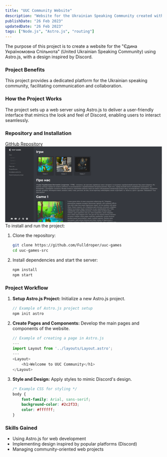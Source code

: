 ```yaml
---
title: "UUC Community Website"
description: "Website for the Ukrainian Speaking Community created with Astro.js, inspired by Discord"
publishDate: "26 Feb 2023"
updatedDate: "26 Feb 2023"
tags: ["Node.js", "Astro.js", "routing"]
---
```

The purpose of this project is to create a website for the "Єдина Україномовна Спільнота" (United Ukrainian Speaking Community) using Astro.js, with a design inspired by Discord.

### Project Benefits
This project provides a dedicated platform for the Ukrainian speaking community, facilitating communication and collaboration.

### How the Project Works
The project sets up a web server using Astro.js to deliver a user-friendly interface that mimics the look and feel of Discord, enabling users to interact seamlessly.

### Repository and Installation
[GitHub Repository](https://github.com/Fulldroper/uuc-games)
![example](./example.png)
To install and run the project:

1. Clone the repository:
    ```bash
    git clone https://github.com/Fulldroper/uuc-games
    cd uuc-games-src
    ```

2. Install dependencies and start the server:
    ```bash
    npm install
    npm start
    ```

### Project Workflow
1. **Setup Astro.js Project:** Initialize a new Astro.js project.
    ```javascript
    // Example of Astro.js project setup
    npm init astro
    ```

2. **Create Pages and Components:** Develop the main pages and components of the website.
    ```javascript
    // Example of creating a page in Astro.js
    ---
    import Layout from '../layouts/Layout.astro';
    ---
    <Layout>
        <h1>Welcome to UUC Community</h1>
    </Layout>
    ```

3. **Style and Design:** Apply styles to mimic Discord's design.
    ```css
    /* Example CSS for styling */
    body {
        font-family: Arial, sans-serif;
        background-color: #2c2f33;
        color: #ffffff;
    }
    ```

### Skills Gained
- Using Astro.js for web development
- Implementing design inspired by popular platforms (Discord)
- Managing community-oriented web projects
